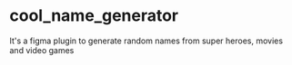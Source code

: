 # cool_name_generator
It's a figma plugin to generate random names from super heroes, movies and video games
